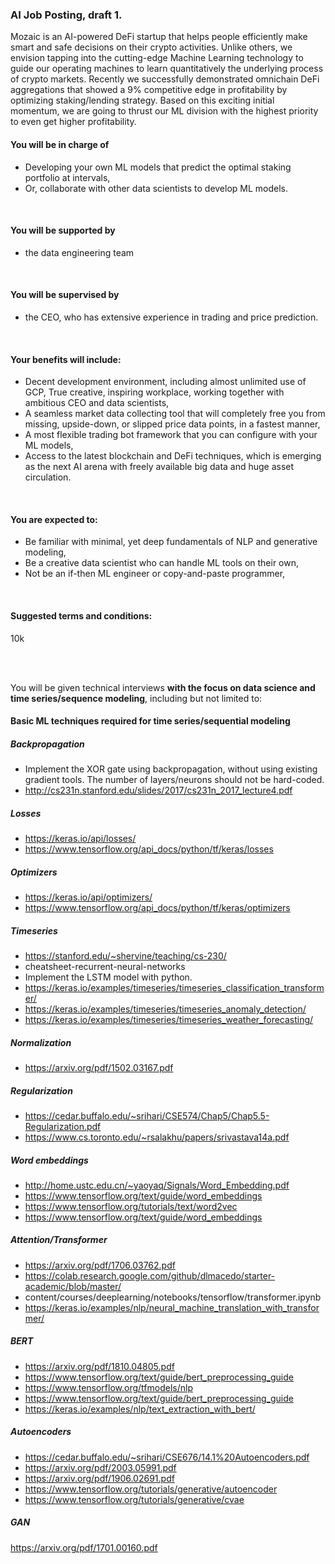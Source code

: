 ### AI Job Posting, draft 1.

Mozaic is an AI-powered DeFi startup that helps people efficiently make smart and safe decisions on their crypto activities. Unlike others, we envision tapping into the cutting-edge Machine Learning technology to guide our operating machines to learn quantitatively the underlying process of crypto markets.
Recently we successfully demonstrated omnichain DeFi aggregations that showed a 9% competitive edge in profitability by optimizing staking/lending strategy. Based on this exciting initial momentum, we are going to thrust our ML division with the highest priority to even get higher profitability.
<br/>
#### You will be in charge of
- Developing your own ML models that predict the optimal staking portfolio at intervals,
- Or, collaborate with other data scientists to develop ML models.
<br/>

#### You will be supported by
- the data engineering team
<br/>

#### You will be supervised by
- the CEO, who has extensive experience in trading and price prediction.
<br/>

#### Your benefits will include:
- Decent development environment, including almost unlimited use of GCP,
True creative, inspiring workplace, working together with ambitious CEO and data scientists,
- A seamless market data collecting tool that will completely free you from missing, upside-down, or slipped price data points, in a fastest manner,
- A most flexible trading bot framework that you can configure with your ML models,
- Access to the latest blockchain and DeFi techniques, which is emerging as the next AI arena with freely available big data and huge asset circulation.
<br/>

#### You are expected to:
- Be familiar with minimal, yet deep fundamentals of NLP and generative modeling,
- Be a creative data scientist who can handle ML tools on their own,
- Not be an if-then ML engineer or copy-and-paste programmer,
<br/>

#### Suggested terms and conditions:
10k

<br/>
<br/>

You will be given technical interviews **with the focus on data science and time series/sequence modeling**, including but not limited to:



#### Basic ML techniques required for time series/sequential modeling

##### Backpropagation

- Implement the XOR  gate using backpropagation, without using existing gradient tools. The number of layers/neurons should not be hard-coded.
- http://cs231n.stanford.edu/slides/2017/cs231n_2017_lecture4.pdf

##### Losses
- https://keras.io/api/losses/
- https://www.tensorflow.org/api_docs/python/tf/keras/losses

##### Optimizers
- https://keras.io/api/optimizers/
- https://www.tensorflow.org/api_docs/python/tf/keras/optimizers

##### Timeseries
- https://stanford.edu/~shervine/teaching/cs-230/
- cheatsheet-recurrent-neural-networks
- Implement the LSTM model with python.
- https://keras.io/examples/timeseries/timeseries_classification_transformer/
- https://keras.io/examples/timeseries/timeseries_anomaly_detection/
- https://keras.io/examples/timeseries/timeseries_weather_forecasting/

##### Normalization
- https://arxiv.org/pdf/1502.03167.pdf

##### Regularization
- https://cedar.buffalo.edu/~srihari/CSE574/Chap5/Chap5.5-Regularization.pdf
- https://www.cs.toronto.edu/~rsalakhu/papers/srivastava14a.pdf

##### Word embeddings
- http://home.ustc.edu.cn/~yaoyaq/Signals/Word_Embedding.pdf
- https://www.tensorflow.org/text/guide/word_embeddings
- https://www.tensorflow.org/tutorials/text/word2vec
- https://www.tensorflow.org/text/guide/word_embeddings

##### Attention/Transformer
- https://arxiv.org/pdf/1706.03762.pdf
- https://colab.research.google.com/github/dlmacedo/starter-academic/blob/master/
- content/courses/deeplearning/notebooks/tensorflow/transformer.ipynb
- https://keras.io/examples/nlp/neural_machine_translation_with_transformer/

##### BERT
- https://arxiv.org/pdf/1810.04805.pdf
- https://www.tensorflow.org/text/guide/bert_preprocessing_guide
- https://www.tensorflow.org/tfmodels/nlp
- https://www.tensorflow.org/text/guide/bert_preprocessing_guide
- https://keras.io/examples/nlp/text_extraction_with_bert/

##### Autoencoders
- https://cedar.buffalo.edu/~srihari/CSE676/14.1%20Autoencoders.pdf
- https://arxiv.org/pdf/2003.05991.pdf
- https://arxiv.org/pdf/1906.02691.pdf
- https://www.tensorflow.org/tutorials/generative/autoencoder
- https://www.tensorflow.org/tutorials/generative/cvae

##### GAN
https://arxiv.org/pdf/1701.00160.pdf

